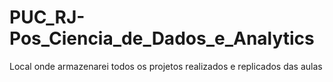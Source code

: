 # PUC_RJ-Pos_Ciencia_de_Dados_e_Analytics
Local onde armazenarei todos os projetos realizados e replicados das aulas
